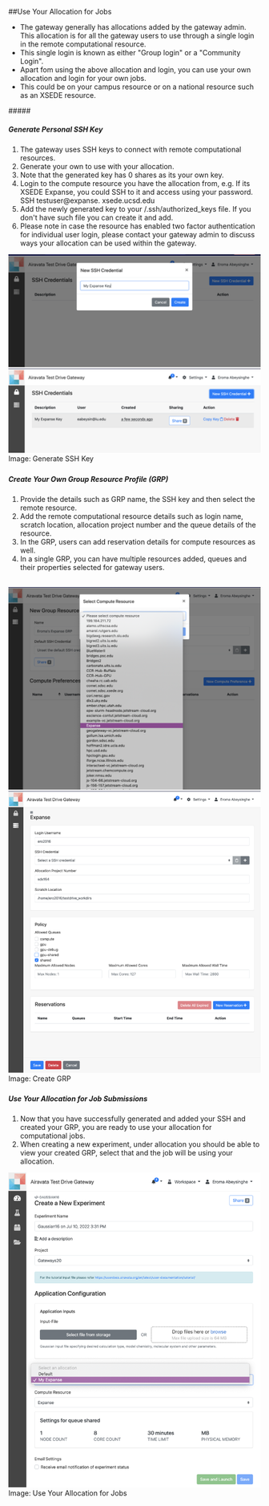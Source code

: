 ##Use Your Allocation for Jobs

- The gateway generally has allocations added by the gateway admin. This allocation is for all the gateway users to use through a single login in the remote computational resource.
- This single login is known as either "Group login" or a "Community Login".
- Apart fom using the above allocation and login, you can use your own allocation and login for your own jobs.
- This could be on your campus resource or on a national resource such as an XSEDE resource.


#####<h5 id="generate sshe">Generate Personal SSH Key</h5>
1. The gateway uses SSH keys to connect with remote computational resources. 
2. Generate your own to use with your allocation. 
3. Note that the generated key has 0 shares as its your own key. 
4. Login to the compute resource you have the allocation from, e.g. If its XSEDE Expanse, you could SSH to it and access using your password. SSH testuser@expanse. xsede.ucsd.edu
5. Add the newly generated key to your /.ssh/authorized_keys file. If you don't have such file you can create it and add.
6. Please note in case the resource has enabled two factor authentication for individual user login, please contact your gateway admin to discuss ways your allocation can be used within the gateway.


![Screenshot](../img/generatessh1.png)
![Screenshot](../img/generatessh2.png)
Image: Generate SSH Key

##### <h5 id="creategrp">Create Your Own Group Resource Profile (GRP)</h5>
1. Provide the details such as GRP name, the SSH key and then select the remote resource.
2. Add the remote computational resource details such as login name, scratch location, allocation project number and the queue details of the resource.
3. In the GRP, users can add reservation details for compute resources as well.
4. In a single GRP, you can have multiple resources added, queues and their properties selected for gateway users.
</br></br>


![Screenshot](../img/creategrp1.png)
![Screenshot](../img/creategrp2.png)
Image: Create GRP

##### <h5 id="creategrp">Use Your Allocation for Job Submissions</h5>
1. Now that you have successfully generated and added your SSH and created your GRP, you are ready to use your allocation for computational jobs.
2. When creating a new experiment, under allocation you should be able to view your created GRP, select that and the job will be using your allocation. 

![Screenshot](../img/yourallocation.png)
Image: Use Your Allocation for Jobs
